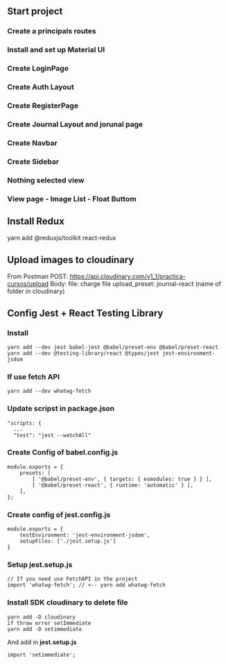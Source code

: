 ## Start project

### Create a principals routes
### Install and set up Material UI

### Create LoginPage
### Create Auth Layout
### Create RegisterPage

### Create Journal Layout and jorunal page
### Create Navbar
### Create Sidebar
### Nothing selected view
### View page - Image List - Float Buttom

## Install Redux
yarn add @reduxjs/toolkit react-redux

## Upload images to cloudinary
From Postman
POST: https://api.cloudinary.com/v1_1/practica-cursos/upload
Body:
file: charge file
upload_preset: journal-react (name of folder in cloudinary)

## Config Jest + React Testing Library
### Install
```
yarn add --dev jest babel-jest @babel/preset-env @babel/preset-react 
yarn add --dev @testing-library/react @types/jest jest-environment-jsdom
```

### If use fetch API
```
yarn add --dev whatwg-fetch
```

### Update scripst in __package.json__
```
"scripts: {
  ...
  "test": "jest --watchAll"
```

### Create Config of __babel.config.js__
```
module.exports = {
    presets: [
        [ '@babel/preset-env', { targets: { esmodules: true } } ],
        [ '@babel/preset-react', { runtime: 'automatic' } ],
    ],
};
```

### Create config of __jest.config.js__
```
module.exports = {
    testEnvironment: 'jest-environment-jsdom',
    setupFiles: ['./jest.setup.js']
}
```

### Setup __jest.setup.js__
```
// If you need use FetchAPI in the project
import 'whatwg-fetch'; // <-- yarn add whatwg-fetch
```

### Install SDK cloudinary to delete file
```
yarn add -D cloudinary
if throw error setImmediate
yarn add -D setimmediate
```
And add in __jest.setup.js__
```
import 'setimmediate';
```